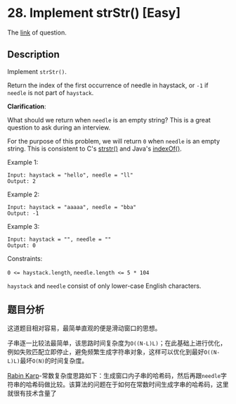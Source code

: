 # 28. Implement strStr() [Easy]

The [link](https://leetcode.com/problems/implement-strstr/) of question.

## Description

Implement `strStr()`.

Return the index of the first occurrence of needle in haystack, or `-1` if `needle` is not part of `haystack`.

**Clarification**:

What should we return when `needle` is an empty string? This is a great question to ask during an interview.

For the purpose of this problem, we will return `0` when `needle` is an empty string. This is consistent to C's [strstr()](http://www.cplusplus.com/reference/cstring/strstr/) and Java's [indexOf()](https://docs.oracle.com/javase/7/docs/api/java/lang/String.html#indexOf(java.lang.String)).

Example 1:
```
Input: haystack = "hello", needle = "ll"
Output: 2
```

Example 2:
```
Input: haystack = "aaaaa", needle = "bba"
Output: -1
```

Example 3:
```
Input: haystack = "", needle = ""
Output: 0
```

Constraints:

`0 <= haystack.length`, `needle.length <= 5 * 104`

`haystack` and `needle` consist of only lower-case English characters.

## 题目分析

这道题目相对容易，最简单直观的便是滑动窗口的思想。

子串逐一比较法最简单，该思路时间复杂度为`O((N-L)L)`；在此基础上进行优化，例如失败匹配立即停止，避免频繁生成字符串对象，这样可以优化到最好`O((N-L)L)`最坏`O(N)`的时间复杂度。

[Rabin Karp](https://leetcode-cn.com/problems/implement-strstr/solution/shi-xian-strstr-by-leetcode/)-常数复杂度思路如下：生成窗口内子串的哈希码，然后再跟`needle`字符串的哈希码做比较。该算法的问题在于如何在常数时间生成字串的哈希码，这里就很有技术含量了